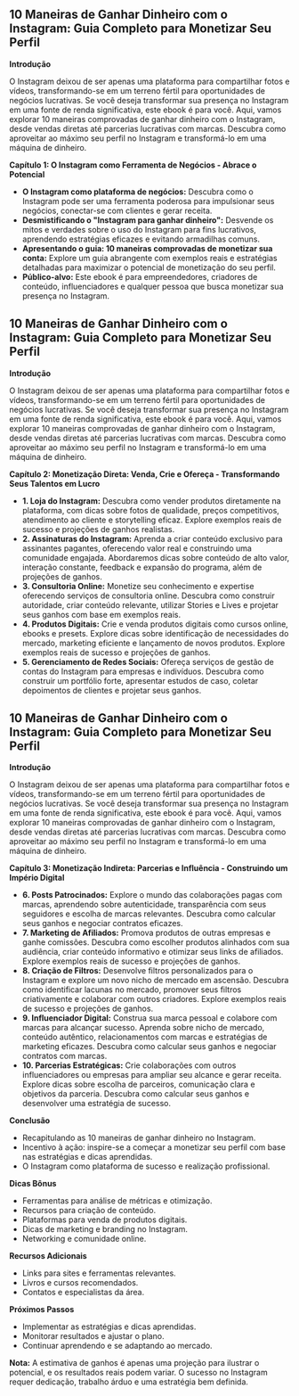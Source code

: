 ## 10 Maneiras de Ganhar Dinheiro com o Instagram: Guia Completo para Monetizar Seu Perfil

**Introdução**

O Instagram deixou de ser apenas uma plataforma para compartilhar fotos e vídeos, transformando-se em um terreno fértil para oportunidades de negócios lucrativas. Se você deseja transformar sua presença no Instagram em uma fonte de renda significativa, este ebook é para você. Aqui, vamos explorar 10 maneiras comprovadas de ganhar dinheiro com o Instagram, desde vendas diretas até parcerias lucrativas com marcas. Descubra como aproveitar ao máximo seu perfil no Instagram e transformá-lo em uma máquina de dinheiro.

**Capítulo 1: O Instagram como Ferramenta de Negócios - Abrace o Potencial**

* **O Instagram como plataforma de negócios:** Descubra como o Instagram pode ser uma ferramenta poderosa para impulsionar seus negócios, conectar-se com clientes e gerar receita.
* **Desmistificando o "Instagram para ganhar dinheiro":** Desvende os mitos e verdades sobre o uso do Instagram para fins lucrativos, aprendendo estratégias eficazes e evitando armadilhas comuns.
* **Apresentando o guia: 10 maneiras comprovadas de monetizar sua conta:** Explore um guia abrangente com exemplos reais e estratégias detalhadas para maximizar o potencial de monetização do seu perfil.
* **Público-alvo:** Este ebook é para empreendedores, criadores de conteúdo, influenciadores e qualquer pessoa que busca monetizar sua presença no Instagram. 


## 10 Maneiras de Ganhar Dinheiro com o Instagram: Guia Completo para Monetizar Seu Perfil

**Introdução**

O Instagram deixou de ser apenas uma plataforma para compartilhar fotos e vídeos, transformando-se em um terreno fértil para oportunidades de negócios lucrativas. Se você deseja transformar sua presença no Instagram em uma fonte de renda significativa, este ebook é para você. Aqui, vamos explorar 10 maneiras comprovadas de ganhar dinheiro com o Instagram, desde vendas diretas até parcerias lucrativas com marcas. Descubra como aproveitar ao máximo seu perfil no Instagram e transformá-lo em uma máquina de dinheiro.

**Capítulo 2: Monetização Direta: Venda, Crie e Ofereça - Transformando Seus Talentos em Lucro**

* **1. Loja do Instagram:** Descubra como vender produtos diretamente na plataforma, com dicas sobre fotos de qualidade, preços competitivos, atendimento ao cliente e storytelling eficaz. Explore exemplos reais de sucesso e projeções de ganhos realistas.
* **2. Assinaturas do Instagram:** Aprenda a criar conteúdo exclusivo para assinantes pagantes, oferecendo valor real e construindo uma comunidade engajada. Abordaremos dicas sobre conteúdo de alto valor, interação constante, feedback e expansão do programa, além de projeções de ganhos.
* **3. Consultoria Online:** Monetize seu conhecimento e expertise oferecendo serviços de consultoria online. Descubra como construir autoridade, criar conteúdo relevante, utilizar Stories e Lives e projetar seus ganhos com base em exemplos reais.
* **4. Produtos Digitais:** Crie e venda produtos digitais como cursos online, ebooks e presets. Explore dicas sobre identificação de necessidades do mercado, marketing eficiente e lançamento de novos produtos. Explore exemplos reais de sucesso e projeções de ganhos.
* **5. Gerenciamento de Redes Sociais:** Ofereça serviços de gestão de contas do Instagram para empresas e indivíduos. Descubra como construir um portfólio forte, apresentar estudos de caso, coletar depoimentos de clientes e projetar seus ganhos. 


## 10 Maneiras de Ganhar Dinheiro com o Instagram: Guia Completo para Monetizar Seu Perfil

**Introdução**

O Instagram deixou de ser apenas uma plataforma para compartilhar fotos e vídeos, transformando-se em um terreno fértil para oportunidades de negócios lucrativas. Se você deseja transformar sua presença no Instagram em uma fonte de renda significativa, este ebook é para você. Aqui, vamos explorar 10 maneiras comprovadas de ganhar dinheiro com o Instagram, desde vendas diretas até parcerias lucrativas com marcas. Descubra como aproveitar ao máximo seu perfil no Instagram e transformá-lo em uma máquina de dinheiro.

**Capítulo 3: Monetização Indireta: Parcerias e Influência - Construindo um Império Digital**

* **6. Posts Patrocinados:**  Explore o mundo das colaborações pagas com marcas, aprendendo sobre autenticidade, transparência com seus seguidores e escolha de marcas relevantes. Descubra como calcular seus ganhos e negociar contratos eficazes.
* **7. Marketing de Afiliados:**  Promova produtos de outras empresas e ganhe comissões. Descubra como escolher produtos alinhados com sua audiência, criar conteúdo informativo e otimizar seus links de afiliados. Explore exemplos reais de sucesso e projeções de ganhos.
* **8. Criação de Filtros:**  Desenvolve filtros personalizados para o Instagram e explore um novo nicho de mercado em ascensão. Descubra como identificar lacunas no mercado, promover seus filtros criativamente e colaborar com outros criadores. Explore exemplos reais de sucesso e projeções de ganhos.
* **9. Influenciador Digital:** Construa sua marca pessoal e colabore com marcas para alcançar sucesso. Aprenda sobre nicho de mercado, conteúdo autêntico, relacionamentos com marcas e estratégias de marketing eficazes. Descubra como calcular seus ganhos e negociar contratos com marcas.
* **10. Parcerias Estratégicas:**  Crie colaborações com outros influenciadores ou empresas para ampliar seu alcance e gerar receita. Explore dicas sobre escolha de parceiros, comunicação clara e objetivos da parceria. Descubra como calcular seus ganhos e desenvolver uma estratégia de sucesso.

**Conclusão**

* Recapitulando as 10 maneiras de ganhar dinheiro no Instagram.
* Incentivo à ação: inspire-se a começar a monetizar seu perfil com base nas estratégias e dicas aprendidas.
* O Instagram como plataforma de sucesso e realização profissional.

**Dicas Bônus**

* Ferramentas para análise de métricas e otimização.
* Recursos para criação de conteúdo.
* Plataformas para venda de produtos digitais.
* Dicas de marketing e branding no Instagram.
* Networking e comunidade online.

**Recursos Adicionais**

* Links para sites e ferramentas relevantes.
* Livros e cursos recomendados.
* Contatos e especialistas da área.

**Próximos Passos**

* Implementar as estratégias e dicas aprendidas.
* Monitorar resultados e ajustar o plano.
* Continuar aprendendo e se adaptando ao mercado.

**Nota:** A estimativa de ganhos é apenas uma projeção para ilustrar o potencial, e os resultados reais podem variar. O sucesso no Instagram requer dedicação, trabalho árduo e uma estratégia bem definida. 
